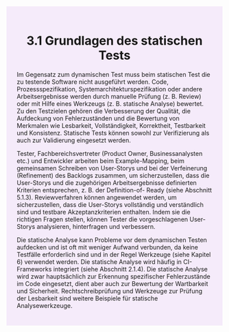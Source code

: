 <div class="rounded-lg border shadow-sm" style="background:#F5EBFA; padding:24px; border-color:#A855F7">
  <header style="margin-bottom:12px">
    <h1 class="text-2xl font-bold text-gray-900">3.1 Grundlagen des statischen Tests</h1>
  </header>
  <article class="prose max-w-none">
    <p>
      Im Gegensatz zum dynamischen Test muss beim statischen Test die zu testende Software
      nicht ausgeführt werden. Code, Prozessspezifikation, Systemarchitekturspezifikation oder
      andere Arbeitsergebnisse werden durch manuelle Prüfung (z. B. Review) oder mit Hilfe eines
      Werkzeugs (z. B. statische Analyse) bewertet. Zu den Testzielen gehören die Verbesserung
      der Qualität, die Aufdeckung von Fehlerzuständen und die Bewertung von Merkmalen wie
      Lesbarkeit, Vollständigkeit, Korrektheit, Testbarkeit und Konsistenz. Statische Tests können
      sowohl zur Verifizierung als auch zur Validierung eingesetzt werden.
    </p>
    <p>
      Tester, Fachbereichsvertreter (Product Owner, Businessanalysten etc.) und Entwickler
      arbeiten beim Example-Mapping, beim gemeinsamen Schreiben von User-Storys und bei der
      Verfeinerung (Refinement) des Backlogs zusammen, um sicherzustellen, dass die User-Storys
      und die zugehörigen Arbeitsergebnisse definierten Kriterien entsprechen, z. B. der Definition-of-
      Ready (siehe Abschnitt 5.1.3). Reviewverfahren können angewendet werden, um
      sicherzustellen, dass die User-Storys vollständig und verständlich sind und testbare
      Akzeptanzkriterien enthalten. Indem sie die richtigen Fragen stellen, können Tester die
      vorgeschlagenen User-Storys analysieren, hinterfragen und verbessern.
    </p>
    <p>
      Die statische Analyse kann Probleme vor dem dynamischen Testen aufdecken und ist oft mit
      weniger Aufwand verbunden, da keine Testfälle erforderlich sind und in der Regel Werkzeuge
      (siehe Kapitel 6) verwendet werden. Die statische Analyse wird häufig in CI-Frameworks
      integriert (siehe Abschnitt 2.1.4). Die statische Analyse wird zwar hauptsächlich zur Erkennung
      spezifischer Fehlerzustände im Code eingesetzt, dient aber auch zur Bewertung der
      Wartbarkeit und Sicherheit. Rechtschreibprüfung und Werkzeuge zur Prüfung der Lesbarkeit
      sind weitere Beispiele für statische Analysewerkzeuge.
    </p>
  </article>
</div>
